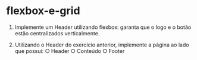 # flexbox-e-grid

1) Implemente um Header utilizando flexbox:
 garanta que o logo e o botão
estão centralizados
verticalmente.

2) Utilizando o Header do
exercício anterior, implemente
a página ao lado que possui:
○ Header
○ Conteúdo
○ Footer